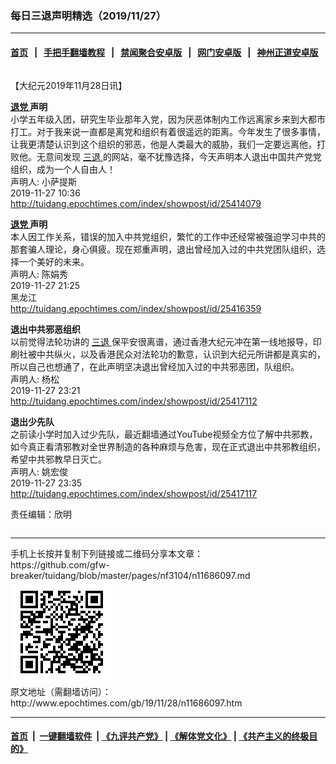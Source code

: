 ### 每日三退声明精选（2019/11/27）
------------------------

#### [首页](https://github.com/gfw-breaker/banned-news/blob/master/README.md) &nbsp;&nbsp;|&nbsp;&nbsp; [手把手翻墙教程](https://github.com/gfw-breaker/guides/wiki) &nbsp;&nbsp;|&nbsp;&nbsp; [禁闻聚合安卓版](https://github.com/gfw-breaker/bn-android) &nbsp;&nbsp;|&nbsp;&nbsp; [网门安卓版](https://github.com/oGate2/oGate) &nbsp;&nbsp;|&nbsp;&nbsp; [神州正道安卓版](https://github.com/SzzdOgate/update) 



<div class="column" id="artbody" itemprop="articleBody">
 <!-- article content begin -->
 <p>
  【大纪元2019年11月28日讯】
 </p>
 <p>
  <strong>
   <a href="http://www.epochtimes.com/gb/tag/%E9%80%80%E5%85%9A.html">
    退党
   </a>
   声明
  </strong>
  <br/>
  小学五年级入团，研究生毕业那年入党，因为厌恶体制内工作远离家乡来到大都市打工。对于我来说一直都是离党和组织有着很遥远的距离。今年发生了很多事情，让我更清楚认识到这个组织的邪恶，他是人类最大的威胁，我们一定要远离他，打败他。无意间发现
  <a href="http://www.epochtimes.com/gb/tag/%E4%B8%89%E9%80%80.html">
   三退
  </a>
  的网站，毫不犹豫选择，今天声明本人退出中国共产党党组织，成为一个人自由人！
  <br/>
  声明人: 小萨提斯
  <br/>
  2019-11-27 10:36
  <br/>
  <a href="http://tuidang.epochtimes.com/index/showpost/id/25414079">
   http://tuidang.epochtimes.com/index/showpost/id/25414079
  </a>
 </p>
 <p>
  <strong>
   <a href="http://www.epochtimes.com/gb/tag/%E9%80%80%E5%85%9A.html">
    退党
   </a>
   声明
  </strong>
  <br/>
  本人因工作关系，错误的加入中共党组织，繁忙的工作中还经常被强迫学习中共的那套骗人理论，身心俱疲。现在郑重声明，退出曾经加入过的中共党团队组织，选择一个美好的未来。
  <br/>
  声明人: 陈娟秀
  <br/>
  2019-11-27 21:25
  <br/>
  黑龙江
  <br/>
  <a href="http://tuidang.epochtimes.com/index/showpost/id/25416359">
   http://tuidang.epochtimes.com/index/showpost/id/25416359
  </a>
 </p>
 <p>
  <strong>
   退出中共邪恶组织
  </strong>
  <br/>
  以前觉得法轮功讲的
  <a href="http://www.epochtimes.com/gb/tag/%E4%B8%89%E9%80%80.html">
   三退
  </a>
  保平安很离谱，通过香港大纪元冲在第一线地报导，印刷社被中共纵火，以及香港民众对法轮功的歉意，认识到大纪元所讲都是真实的，所以自己也想通了，在此声明坚决退出曾经加入过的中共邪恶团，队组织。
  <br/>
  声明人: 杨松
  <br/>
  2019-11-27 23:21
  <br/>
  <a href="http://tuidang.epochtimes.com/index/showpost/id/25417112">
   http://tuidang.epochtimes.com/index/showpost/id/25417112
  </a>
 </p>
 <p>
  <strong>
   退出少先队
  </strong>
  <br/>
  之前读小学时加入过少先队，最近翻墙通过YouTube视频全方位了解中共邪教，如今真正看清邪教对全世界制造的各种麻烦与危害，现在正式退出中共邪教组织，希望中共邪教早日灭亡。
  <br/>
  声明人: 姚宏俊
  <br/>
  2019-11-27 23:35
  <br/>
  <a href="http://tuidang.epochtimes.com/index/showpost/id/25417117">
   http://tuidang.epochtimes.com/index/showpost/id/25417117
  </a>
 </p>
 <p>
  责任编辑：欣明
 </p>
 <!-- article content end -->
 <div id="below_article_ad">
  <div id="below_article_ad_inner">
  </div>
 </div>
</div>

<hr/>
手机上长按并复制下列链接或二维码分享本文章：<br/>
https://github.com/gfw-breaker/tuidang/blob/master/pages/nf3104/n11686097.md <br/>
<a href='https://github.com/gfw-breaker/tuidang/blob/master/pages/nf3104/n11686097.md'><img src='https://github.com/gfw-breaker/tuidang/blob/master/pages/nf3104/n11686097.md.png'/></a> <br/>
原文地址（需翻墙访问）：http://www.epochtimes.com/gb/19/11/28/n11686097.htm


------------------------
#### [首页](https://github.com/gfw-breaker/banned-news/blob/master/README.md) &nbsp;|&nbsp; [一键翻墙软件](https://github.com/gfw-breaker/nogfw/blob/master/README.md) &nbsp;| [《九评共产党》](https://github.com/gfw-breaker/9ping.md/blob/master/README.md#九评之一评共产党是什么) | [《解体党文化》](https://github.com/gfw-breaker/jtdwh.md/blob/master/README.md) | [《共产主义的终极目的》](https://github.com/gfw-breaker/gczydzjmd.md/blob/master/README.md)


<img src='http://gfw-breaker.win/tuidang/pages/nf3104/n11686097.md' width='0px' height='0px'/>